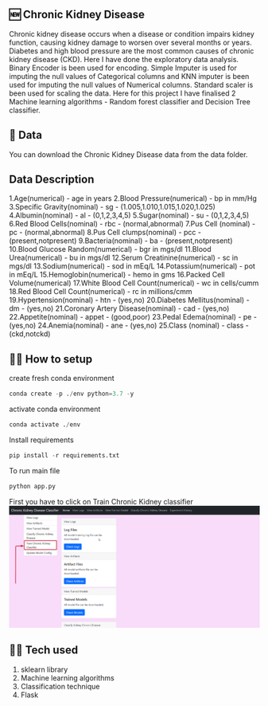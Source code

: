 ## 🆕 Chronic Kidney Disease
Chronic kidney disease occurs when a disease or condition impairs kidney function, causing kidney damage to worsen over several months or years. Diabetes and high blood pressure are the most common causes of chronic kidney disease (CKD). Here I have done the exploratory data analysis. Binary Encoder is been used for encoding. Simple Imputer is used for imputing the null values of Categorical columns and KNN imputer is been used for imputing the null values of Numerical columns. Standard scaler is been used for scaling the data. Here for this project I have finalised 2 Machine learning algorithms - Random forest classifier and Decision Tree classifier. 

## 💽 Data
You can download the Chronic Kidney Disease data from the data folder.

## Data Description
1.Age(numerical) - age in years
2.Blood Pressure(numerical) - bp in mm/Hg
3.Specific Gravity(nominal) - sg - (1.005,1.010,1.015,1.020,1.025)
4.Albumin(nominal) - al - (0,1,2,3,4,5)
5.Sugar(nominal) - su - (0,1,2,3,4,5)
6.Red Blood Cells(nominal) - rbc - (normal,abnormal)
7.Pus Cell (nominal) - pc - (normal,abnormal)
8.Pus Cell clumps(nominal) - pcc - (present,notpresent)
9.Bacteria(nominal) - ba - (present,notpresent)
10.Blood Glucose Random(numerical) - bgr in mgs/dl
11.Blood Urea(numerical) - bu in mgs/dl
12.Serum Creatinine(numerical) - sc in mgs/dl
13.Sodium(numerical) - sod in mEq/L
14.Potassium(numerical) - pot in mEq/L
15.Hemoglobin(numerical) - hemo in gms
16.Packed Cell Volume(numerical)
17.White Blood Cell Count(numerical) - wc in cells/cumm
18.Red Blood Cell Count(numerical) - rc in millions/cmm
19.Hypertension(nominal) - htn - (yes,no)
20.Diabetes Mellitus(nominal) - dm - (yes,no)
21.Coronary Artery Disease(nominal) - cad - (yes,no)
22.Appetite(nominal) - appet - (good,poor)
23.Pedal Edema(nominal) - pe - (yes,no)
24.Anemia(nominal) - ane - (yes,no)
25.Class (nominal) - class - (ckd,notckd)

## 🧑‍💻 How to setup
create fresh conda environment
```python
conda create -p ./env python=3.7 -y
```
activate conda environment
```python
conda activate ./env
```
Install requirements
```python
pip install -r requirements.txt
```
To run main file
```python
python app.py
```
First you have to click on Train Chronic Kidney classifier
![alt text](https://github.com/Adityashinde1/chronic_disease/blob/main/image/chrome_UHSM1FhbmQ.png)


## 🧑‍💻 Tech used
1. sklearn library
2. Machine learning algorithms
3. Classification technique
4. Flask